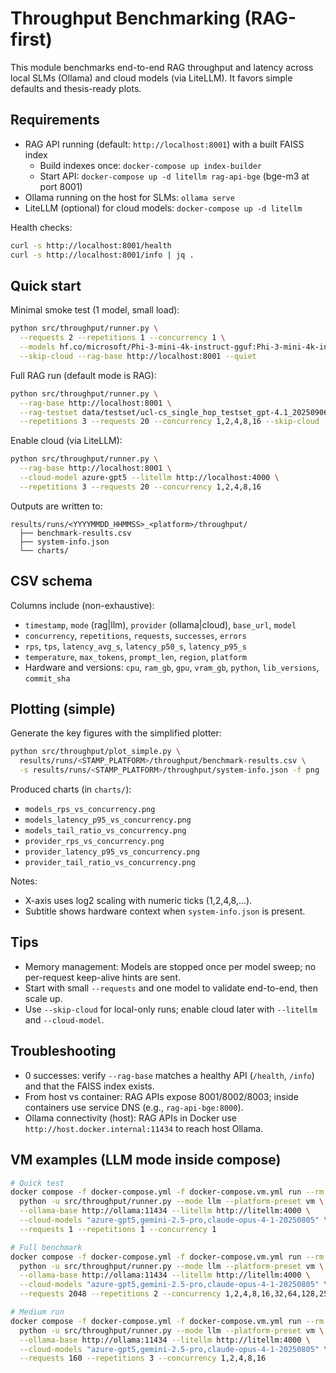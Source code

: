 # Throughput Benchmarking (RAG-first)

This module benchmarks end-to-end RAG throughput and latency across local SLMs (Ollama) and cloud models (via LiteLLM). It favors simple defaults and thesis-ready plots.

## Requirements

- RAG API running (default: `http://localhost:8001`) with a built FAISS index
  - Build indexes once: `docker-compose up index-builder`
  - Start API: `docker-compose up -d litellm rag-api-bge` (bge-m3 at port 8001)
- Ollama running on the host for SLMs: `ollama serve`
- LiteLLM (optional) for cloud models: `docker-compose up -d litellm`

Health checks:
```bash
curl -s http://localhost:8001/health
curl -s http://localhost:8001/info | jq .
```

## Quick start

Minimal smoke test (1 model, small load):
```bash
python src/throughput/runner.py \
  --requests 2 --repetitions 1 --concurrency 1 \
  --models hf.co/microsoft/Phi-3-mini-4k-instruct-gguf:Phi-3-mini-4k-instruct-q4.gguf \
  --skip-cloud --rag-base http://localhost:8001 --quiet
```

Full RAG run (default mode is RAG):
```bash
python src/throughput/runner.py \
  --rag-base http://localhost:8001 \
  --rag-testset data/testset/ucl-cs_single_hop_testset_gpt-4.1_20250906_111904.json \
  --repetitions 3 --requests 20 --concurrency 1,2,4,8,16 --skip-cloud
```

Enable cloud (via LiteLLM):
```bash
python src/throughput/runner.py \
  --rag-base http://localhost:8001 \
  --cloud-model azure-gpt5 --litellm http://localhost:4000 \
  --repetitions 3 --requests 20 --concurrency 1,2,4,8,16
```

Outputs are written to:
```
results/runs/<YYYYMMDD_HHMMSS>_<platform>/throughput/
  ├── benchmark-results.csv
  ├── system-info.json
  └── charts/
```

## CSV schema

Columns include (non-exhaustive):
- `timestamp`, `mode` (rag|llm), `provider` (ollama|cloud), `base_url`, `model`
- `concurrency`, `repetitions`, `requests`, `successes`, `errors`
- `rps`, `tps`, `latency_avg_s`, `latency_p50_s`, `latency_p95_s`
- `temperature`, `max_tokens`, `prompt_len`, `region`, `platform`
- Hardware and versions: `cpu`, `ram_gb`, `gpu`, `vram_gb`, `python`, `lib_versions`, `commit_sha`

## Plotting (simple)

Generate the key figures with the simplified plotter:
```bash
python src/throughput/plot_simple.py \
  results/runs/<STAMP_PLATFORM>/throughput/benchmark-results.csv \
  -s results/runs/<STAMP_PLATFORM>/throughput/system-info.json -f png
```

Produced charts (in `charts/`):
- `models_rps_vs_concurrency.png`
- `models_latency_p95_vs_concurrency.png`
- `models_tail_ratio_vs_concurrency.png`
- `provider_rps_vs_concurrency.png`
- `provider_latency_p95_vs_concurrency.png`
- `provider_tail_ratio_vs_concurrency.png`

Notes:
- X-axis uses log2 scaling with numeric ticks (1,2,4,8,...).
- Subtitle shows hardware context when `system-info.json` is present.

## Tips

- Memory management: Models are stopped once per model sweep; no per-request keep-alive hints are sent.
- Start with small `--requests` and one model to validate end-to-end, then scale up.
- Use `--skip-cloud` for local-only runs; enable cloud later with `--litellm` and `--cloud-model`.

## Troubleshooting

- 0 successes: verify `--rag-base` matches a healthy API (`/health`, `/info`) and that the FAISS index exists.
- From host vs container: RAG APIs expose 8001/8002/8003; inside containers use service DNS (e.g., `rag-api-bge:8000`).
- Ollama connectivity (host): RAG APIs in Docker use `http://host.docker.internal:11434` to reach host Ollama.

## VM examples (LLM mode inside compose)
```bash
# Quick test
docker compose -f docker-compose.yml -f docker-compose.vm.yml run --rm throughput-runner \
  python -u src/throughput/runner.py --mode llm --platform-preset vm \
  --ollama-base http://ollama:11434 --litellm http://litellm:4000 \
  --cloud-models "azure-gpt5,gemini-2.5-pro,claude-opus-4-1-20250805" \
  --requests 1 --repetitions 1 --concurrency 1

# Full benchmark
docker compose -f docker-compose.yml -f docker-compose.vm.yml run --rm throughput-runner \
  python -u src/throughput/runner.py --mode llm --platform-preset vm \
  --ollama-base http://ollama:11434 --litellm http://litellm:4000 \
  --cloud-models "azure-gpt5,gemini-2.5-pro,claude-opus-4-1-20250805" \
  --requests 2048 --repetitions 2 --concurrency 1,2,4,8,16,32,64,128,256,512,1024

# Medium run
docker compose -f docker-compose.yml -f docker-compose.vm.yml run --rm throughput-runner \
  python -u src/throughput/runner.py --mode llm --platform-preset vm \
  --ollama-base http://ollama:11434 --litellm http://litellm:4000 \
  --cloud-models "azure-gpt5,gemini-2.5-pro,claude-opus-4-1-20250805" \
  --requests 160 --repetitions 3 --concurrency 1,2,4,8,16
```
